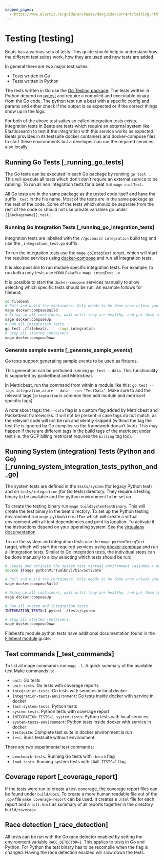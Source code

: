 ```yaml
---
mapped_pages:
  - https://www.elastic.co/guide/en/beats/devguide/current/testing.html
---
```


# Testing [testing]

Beats has a various sets of tests. This guide should help to understand how the different test suites work, how they are used and new tests are added.

In general there are two major test suites:

* Tests written in Go
* Tests written in Python

The tests written in Go use the [Go Testing package](https://golang.org/pkg/testing/). The tests written in Python depend on [pytest](https://docs.pytest.org/en/latest/) and require a compiled and executable binary from the Go code. The python test run a beat with a specific config and params and either check if the output is as expected or if the correct things show up in the logs.

For both of the above test suites so called integration tests exists. Integration tests in Beats are tests which require an external system like Elasticsearch to test if the integration with this service works as expected. Beats provides in its testsuite docker containers and docker-compose files to start these environments but a developer can run the required services also locally.

## Running Go Tests [_running_go_tests]

The Go tests can be executed in each Go package by running `go test .`. This will execute all tests which don’t don’t require an external service to be running. To run all non integration tests for a beat run `mage unitTest`.

All Go tests are in the same package as the tested code itself and have the suffix `_test` in the file name. Most of the tests are in the same package as the rest of the code. Some of the tests which should be separate from the rest of the code or should not use private variables go under `{{packagename}}_test`.

### Running Go Integration Tests [_running_go_integration_tests]

Integration tests are labelled with the `//go:build integration` build tag and use the `_integration_test.go` suffix.

To run the integration tests use the `mage goIntegTest` target, which will start the required services using [docker-compose](https://docs.docker.com/compose/) and run all integration tests.

It is also possible to run module specific integration tests. For example, to run kafka only tests use `MODULE=kafka mage integTest -v`

It is possible to start the `docker-compose` services manually to allow selecting which specific tests should be run. An example follows for filebeat:

```bash
cd filebeat
# Pull and build the containers. Only needs to be done once unless you change the containers.
mage docker:composeBuild
# Bring up all containers, wait until they are healthy, and put them in the background.
mage docker:composeUp
# Run all integration tests.
go test ./filebeat/...  -tags integration
# Stop all started containers.
mage docker:composeDown
```


### Generate sample events [_generate_sample_events]

Go tests support generating sample events to be used as fixtures.

This generation can be perfomed running `go test --data`. This functionality is supported by packetbeat and Metricbeat.

In Metricbeat, run the command from within a module like this: `go test --tags integration,azure --data --run "TestData"`. Make sure to add the relevant tags (`integration` is common then add module and metricset specific tags).

A note about tags: the `--data` flag is a custom flag added by Metricbeat and Packetbeat frameworks. It will not be present in case tags do not match, as the relevant code will not be run and silently skipped (without the tag the test file is ignored by Go compiler so the framework doesn’t load). This may happen if there are different tags in the build tags of the metricset under test (i.e. the GCP billing metricset requires the `billing` tag too).



## Running System (integration) Tests (Python and Go) [_running_system_integration_tests_python_and_go]

The system tests are defined in the `tests/system` (for legacy Python test) and on `tests/integration` (for Go tests) directory. They require a testing binary to be available and the python environment to be set up.

To create the testing binary run `mage buildSystemTestBinary`. This will create the test binary in the beat directory. To set up the Python testing environment run `mage pythonVirtualEnv` which will create a virtual environment with all test dependencies and print its location. To activate it, the instructions depend on your operating system. See the [virtualenv documentation](https://packaging.python.org/en/latest/guides/installing-using-pip-and-virtual-environments/#activating-a-virtual-environment).

To run the system and integration tests use the `mage pythonIntegTest` target, which will start the required services using [docker-compose](https://docs.docker.com/compose/) and run all integration tests. Similar to Go integration tests, the individual steps can be done manually to allow selecting which tests should be run:

```bash
# Create and activate the system test virtual environment (assumes a Unix system).
source $(mage pythonVirtualEnv)/bin/activate

# Pull and build the containers. Only needs to be done once unless you change the containers.
mage docker:composeBuild

# Bring up all containers, wait until they are healthy, and put them in the background.
mage docker:composeUp

# Run all system and integration tests.
INTEGRATION_TESTS=1 pytest ./tests/system

# Stop all started containers.
mage docker:composeDown
```

Filebeat’s module python tests have additional documentation found in the [Filebeat module](/extend/filebeat-modules-devguide.md) guide.


## Test commands [_test_commands]

To list all mage commands run `mage -l`. A quick summary of the available test Make commands is:

* `unit`: Go tests
* `unit-tests`: Go tests with coverage reports
* `integration-tests`: Go tests with services in local docker
* `integration-tests-environment`: Go tests inside docker with service in docker
* `fast-system-tests`: Python tests
* `system-tests`: Python tests with coverage report
* `INTEGRATION_TESTS=1 system-tests`: Python tests with local services
* `system-tests-environment`: Python tests inside docker with service in docker
* `testsuite`: Complete test suite in docker environment is run
* `test`: Runs testsuite without environment

There are two experimental test commands:

* `benchmark-tests`: Running Go tests with `-bench` flag
* `load-tests`: Running system tests with `LOAD_TESTS=1` flag


## Coverage report [_coverage_report]

If the tests were run to create a test coverage, the coverage report files can be found under `build/docs`. To create a more human readable file out of the `.cov` file `make coverage-report` can be used. It creates a `.html` file for each report and a `full.html` as summary of all reports together in the directory `build/coverage`.


## Race detection [_race_detection]

All tests can be run with the Go race detector enabled by setting the environment variable `RACE_DETECTOR=1`. This applies to tests in Go and Python. For Python the test binary has to be recompile when the flag is changed. Having the race detection enabled will slow down the tests.


